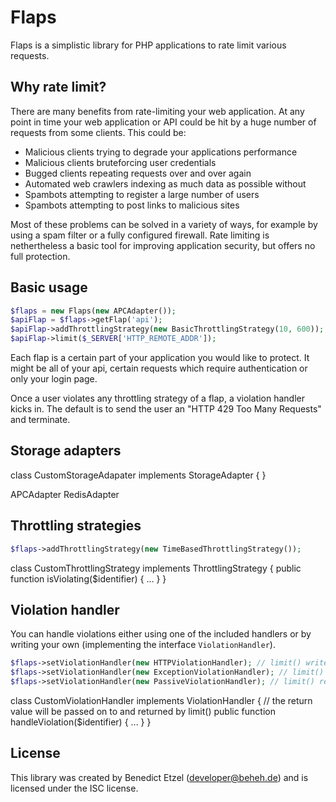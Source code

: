 # Flaps

Flaps is a simplistic library for PHP applications to rate limit various requests.

## Why rate limit?

There are many benefits from rate-limiting your web application. At any point in time your web application or API could be hit by a huge number of requests from some clients. This could be:
- Malicious clients trying to degrade your applications performance
- Malicious clients bruteforcing user credentials
- Bugged clients repeating requests over and over again
- Automated web crawlers indexing as much data as possible without 
- Spambots attempting to register a large number of users
- Spambots attempting to post links to malicious sites

Most of these problems can be solved in a variety of ways, for example by using a spam filter or a fully configured firewall. Rate limiting is nethertheless a basic tool for improving application security, but offers no full protection.

## Basic usage

```php
$flaps = new Flaps(new APCAdapter());
$apiFlap = $flaps->getFlap('api');
$apiFlap->addThrottlingStrategy(new BasicThrottlingStrategy(10, 600));
$apiFlap->limit($_SERVER['HTTP_REMOTE_ADDR']);
```

Each flap is a certain part of your application you would like to protect. It might be all of your api, certain requests which require authentication or only your login page.

Once a user violates any throttling strategy of a flap, a violation handler kicks in. The default is to send the user an "HTTP 429 Too Many Requests" and terminate.

## Storage adapters

class CustomStorageAdapater implements StorageAdapter {
}

APCAdapter
RedisAdapter

## Throttling strategies

```php
$flaps->addThrottlingStrategy(new TimeBasedThrottlingStrategy());
```

class CustomThrottlingStrategy implements ThrottlingStrategy {
	public function isViolating($identifier) { ... }
}

## Violation handler

You can handle violations either using one of the included handlers or by writing your own (implementing the interface `ViolationHandler`).

```php
$flaps->setViolationHandler(new HTTPViolationHandler); // limit() writes HTTP 429 and exits (default)
$flaps->setViolationHandler(new ExceptionViolationHandler); // limit() throws RuntimeException on violation
$flaps->setViolationHandler(new PassiveViolationHandler); // limit() returns false on violation
```

class CustomViolationHandler implements ViolationHandler {
	// the return value will be passed on to and returned by limit()
	public function handleViolation($identifier) { ... }
}

## License

This library was created by Benedict Etzel (developer@beheh.de) and is licensed under the ISC license.
